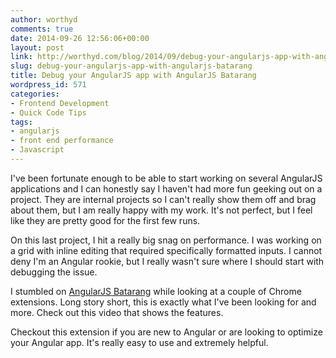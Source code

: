 ```yaml
---
author: worthyd
comments: true
date: 2014-09-26 12:56:06+00:00
layout: post
link: http://worthyd.com/blog/2014/09/debug-your-angularjs-app-with-angularjs-batarang/
slug: debug-your-angularjs-app-with-angularjs-batarang
title: Debug your AngularJS app with AngularJS Batarang
wordpress_id: 571
categories:
- Frontend Development
- Quick Code Tips
tags:
- angularjs
- front end performance
- Javascript
---
```


I've been fortunate enough to be able to start working on several AngularJS applications and I can honestly say I haven't had more fun geeking out on a project.  They are internal projects so I can't really show them off and brag about them, but I am really happy with my work.  It's not perfect, but I feel like they are pretty good for the first few runs.

On this last project, I hit a really big snag on performance.  I was working on a grid with inline editing that required specifically formatted inputs.  I cannot deny I'm an Angular rookie, but I really wasn't sure where I should start with debugging the issue. 

I stumbled on [AngularJS Batarang](https://chrome.google.com/webstore/detail/angularjs-batarang/ighdmehidhipcmcojjgiloacoafjmpfk?hl=en) while looking at a couple of Chrome extensions.  Long story short, this is exactly what I've been looking for and more.  Check out this video that shows the features.



Checkout this extension if you are new to Angular or are looking to optimize your Angular app.  It's really easy to use and extremely helpful.
